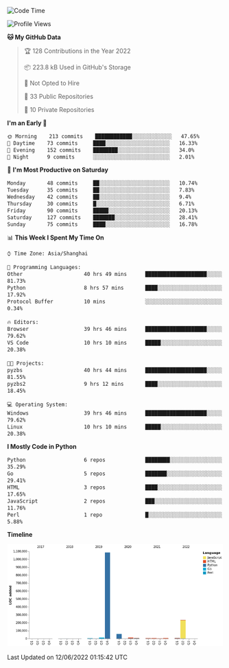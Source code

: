 <!--START_SECTION:waka-->
![Code Time](http://img.shields.io/badge/Code%20Time-284%20hrs%2012%20mins-blue)

![Profile Views](http://img.shields.io/badge/Profile%20Views-0-blue)

**🐱 My GitHub Data** 

> 🏆 128 Contributions in the Year 2022
 > 
> 📦 223.8 kB Used in GitHub's Storage 
 > 
> 🚫 Not Opted to Hire
 > 
> 📜 33 Public Repositories 
 > 
> 🔑 10 Private Repositories  
 > 
**I'm an Early 🐤** 

```text
🌞 Morning    213 commits    ████████████░░░░░░░░░░░░░   47.65% 
🌆 Daytime    73 commits     ████░░░░░░░░░░░░░░░░░░░░░   16.33% 
🌃 Evening    152 commits    ████████░░░░░░░░░░░░░░░░░   34.0% 
🌙 Night      9 commits      ░░░░░░░░░░░░░░░░░░░░░░░░░   2.01%

```
📅 **I'm Most Productive on Saturday** 

```text
Monday       48 commits     ██░░░░░░░░░░░░░░░░░░░░░░░   10.74% 
Tuesday      35 commits     ██░░░░░░░░░░░░░░░░░░░░░░░   7.83% 
Wednesday    42 commits     ██░░░░░░░░░░░░░░░░░░░░░░░   9.4% 
Thursday     30 commits     █░░░░░░░░░░░░░░░░░░░░░░░░   6.71% 
Friday       90 commits     █████░░░░░░░░░░░░░░░░░░░░   20.13% 
Saturday     127 commits    ███████░░░░░░░░░░░░░░░░░░   28.41% 
Sunday       75 commits     ████░░░░░░░░░░░░░░░░░░░░░   16.78%

```


📊 **This Week I Spent My Time On** 

```text
⌚︎ Time Zone: Asia/Shanghai

💬 Programming Languages: 
Other                    40 hrs 49 mins      ████████████████████░░░░░   81.73% 
Python                   8 hrs 57 mins       ████░░░░░░░░░░░░░░░░░░░░░   17.92% 
Protocol Buffer          10 mins             ░░░░░░░░░░░░░░░░░░░░░░░░░   0.34%

🔥 Editors: 
Browser                  39 hrs 46 mins      ████████████████████░░░░░   79.62% 
VS Code                  10 hrs 10 mins      █████░░░░░░░░░░░░░░░░░░░░   20.38%

🐱‍💻 Projects: 
pyzbs                    40 hrs 44 mins      ████████████████████░░░░░   81.55% 
pyzbs2                   9 hrs 12 mins       ████░░░░░░░░░░░░░░░░░░░░░   18.45%

💻 Operating System: 
Windows                  39 hrs 46 mins      ████████████████████░░░░░   79.62% 
Linux                    10 hrs 10 mins      █████░░░░░░░░░░░░░░░░░░░░   20.38%

```

**I Mostly Code in Python** 

```text
Python                   6 repos             ████████░░░░░░░░░░░░░░░░░   35.29% 
Go                       5 repos             ███████░░░░░░░░░░░░░░░░░░   29.41% 
HTML                     3 repos             ████░░░░░░░░░░░░░░░░░░░░░   17.65% 
JavaScript               2 repos             ███░░░░░░░░░░░░░░░░░░░░░░   11.76% 
Perl                     1 repo              █░░░░░░░░░░░░░░░░░░░░░░░░   5.88%

```


**Timeline**

![Chart not found](https://raw.githubusercontent.com/zdyxry/zdyxry/main/charts/bar_graph.png) 


 Last Updated on 12/06/2022 01:15:42 UTC
<!--END_SECTION:waka-->
